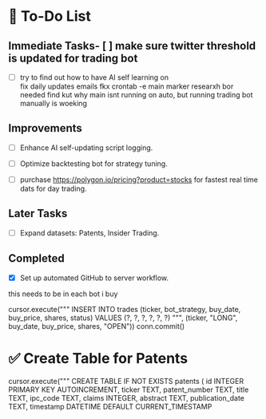 # 🚀 To-Do List

## Immediate Tasks- [ ] make sure twitter threshold is updated for trading bot
- [ ] try to find out how to have AI self learning on  
      fix daily updates emails
      fkx crontab -e
main marker researxh bor needed 
find kut why main isnt running on auto, but running trading bot manually is woeking  

## Improvements
- [ ] Enhance AI self-updating script logging.
- [ ] Optimize backtesting bot for strategy tuning.
- [ ] purchase https://polygon.io/pricing?product=stocks for fastest real time dats for day trading. 




## Later Tasks
- [ ] Expand datasets: Patents, Insider Trading.

## Completed
- [x] Set up automated GitHub to server workflow.


this needs to be in each bot i buy

cursor.execute("""
INSERT INTO trades (ticker, bot_strategy, buy_date, buy_price, shares, status)
VALUES (?, ?, ?, ?, ?, ?)
""", (ticker, "LONG", buy_date, buy_price, shares, "OPEN"))
conn.commit()


# ✅ Create Table for Patents
cursor.execute("""
CREATE TABLE IF NOT EXISTS patents (
    id INTEGER PRIMARY KEY AUTOINCREMENT,
    ticker TEXT,
    patent_number TEXT,
    title TEXT,
    ipc_code TEXT,
    claims INTEGER,
    abstract TEXT,
    publication_date TEXT,
    timestamp DATETIME DEFAULT CURRENT_TIMESTAMP
